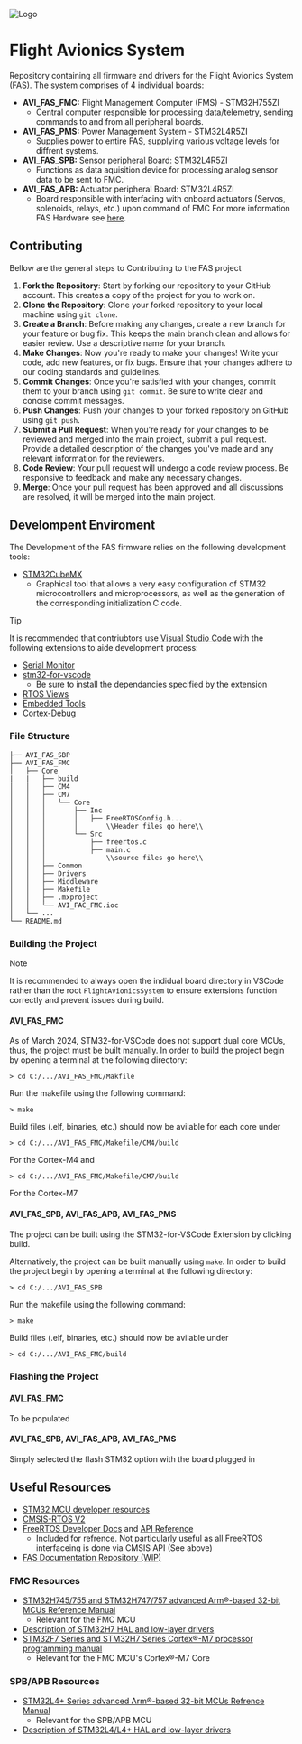 
![Logo](https://github.com/UTATRocketry/FlightAvionicsSystem/blob/main/FAS.png?raw=true)


# Flight Avionics System

Repository containing all firmware and drivers for the Flight Avionics System (FAS). The system comprises of 4 individual boards:
- **AVI_FAS_FMC:** Flight Management Computer (FMS) -  STM32H755ZI
    - Central computer responsible for processing data/telemetry, sending commands to and from all peripheral boards.
- **AVI_FAS_PMS:** Power Management System - STM32L4R5ZI
    - Supplies power to entire FAS, supplying various voltage levels for diffrent systems.
- **AVI_FAS_SPB:** Sensor peripheral Board: STM32L4R5ZI
    - Functions as data aquisition device for processing analog sensor data to be sent to FMC.
- **AVI_FAS_APB:** Actuator peripheral Board: STM32L4R5ZI
    - Board responsible with interfacing with onboard actuators (Servos, solenoids, relays, etc.) upon command of FMC
For more information FAS Hardware see [here]().

## Contributing

Bellow are the general steps to Contributing to the FAS project

1. **Fork the Repository**: Start by forking our repository to your GitHub account. This creates a copy of the project for you to work on.
2. **Clone the Repository**: Clone your forked repository to your local machine using `git clone`.
3. **Create a Branch**: Before making any changes, create a new branch for your feature or bug fix. This keeps the main branch clean and allows for easier review. Use a descriptive name for your branch.
4. **Make Changes**: Now you're ready to make your changes! Write your code, add new features, or fix bugs. Ensure that your changes adhere to our coding standards and guidelines.
5. **Commit Changes**: Once you're satisfied with your changes, commit them to your branch using `git commit`. Be sure to write clear and concise commit messages.
6. **Push Changes**: Push your changes to your forked repository on GitHub using `git push`.
7. **Submit a Pull Request**: When you're ready for your changes to be reviewed and merged into the main project, submit a pull request. Provide a detailed description of the changes you've made and any relevant information for the reviewers.
8. **Code Review**: Your pull request will undergo a code review process. Be responsive to feedback and make any necessary changes.
9. **Merge**: Once your pull request has been approved and all discussions are resolved, it will be merged into the main project.

## Develompent Enviroment
The Development of the FAS firmware relies on the following development tools:
- [STM32CubeMX](https://www.st.com/en/development-tools/stm32cubemx.html)
    -  Graphical tool that allows a very easy configuration of STM32 microcontrollers and microprocessors, as well as the generation of the corresponding initialization C code.
>[!Tip]
> It is recommended that contriubtors use [Visual Studio Code]() with the following extensions to aide development process:
>- [Serial Monitor](https://marketplace.visualstudio.com/items?itemName=ms-vscode.vscode-serial-monitor)
>- [stm32-for-vscode](https://marketplace.visualstudio.com/items?itemName=bmd.stm32-for-vscode)
>    - Be sure to install the dependancies specified by the extension
>- [RTOS Views](https://marketplace.visualstudio.com/items?itemName=mcu-debug.rtos-views)
>- [Embedded Tools](https://marketplace.visualstudio.com/items?itemName=ms-vscode.vscode-embedded-tools)
>- [Cortex-Debug](https://marketplace.visualstudio.com/items?itemName=marus25.cortex-debug)

### File Structure

```
├── AVI_FAS_SBP
├── AVI_FAS_FMC
│   ├── Core
|   |   ├── build
│   │   ├── CM4
│   │   ├── CM7
│   │   │   └── Core
│   │   │       ├── Inc
│   │   │       │   ├── FreeRTOSConfig.h...
│   │   │       │       \\Header files go here\\
│   │   │       └── Src
│   │   │           ├── freertos.c 
│   │   │           ├── main.c 
│   │   │               \\source files go here\\
│   │   ├── Common
│   │   ├── Drivers
│   │   ├── Middleware
│   │   ├── Makefile
│   │   ├── .mxproject
│   │   └── AVI_FAC_FMC.ioc
│   └── ...
└── README.md
```
### Building the Project
>[!Note]
> It is recommended to always open the indidual board directory in VSCode rather than the root `FlightAvionicsSystem` to ensure extensions function correctly and prevent issues during build.
#### AVI_FAS_FMC
As of March 2024, STM32-for-VSCode does not support dual core MCUs, thus, the project must be built manually. In order to build the project begin by opening a terminal at the following directory:
```
> cd C:/.../AVI_FAS_FMC/Makfile
```
Run the makefile using the following command:
```
> make
```
Build files (.elf, binaries, etc.) should now be avilable for each core under
```
> cd C:/.../AVI_FAS_FMC/Makefile/CM4/build
```
For the Cortex-M4 and
```
> cd C:/.../AVI_FAS_FMC/Makefile/CM7/build
```
For the Cortex-M7
#### AVI_FAS_SPB, AVI_FAS_APB, AVI_FAS_PMS
The project can be built using the STM32-for-VSCode Extension by clicking build.

Alternatively, the project can be built manually using `make`.
In order to build the project begin by opening a terminal at the following directory:
```
> cd C:/.../AVI_FAS_SPB
```
Run the makefile using the following command:
```
> make
```
Build files (.elf, binaries, etc.) should now be avilable under
```
> cd C:/.../AVI_FAS_FMC/build
```
### Flashing the Project
#### AVI_FAS_FMC
To be populated
#### AVI_FAS_SPB, AVI_FAS_APB, AVI_FAS_PMS
Simply selected the flash STM32 option with the board plugged in

## Useful Resources
- [STM32 MCU developer resources](https://www.st.com/content/st_com/en/stm32-mcu-developer-zone/developer-resources.html)
- [CMSIS-RTOS V2](https://www.keil.com/pack/doc/CMSIS/RTOS2/html/group__CMSIS__RTOS.html)
- [FreeRTOS Developer Docs](https://www.freertos.org/features.html) and [API Reference](https://www.freertos.org/a00106.html)
    - Included for refrence. Not particularly useful as all FreeRTOS interfaceing is done via CMSIS API (See above)
- [FAS Documentation Repository (WIP)](https://drive.google.com/drive/folders/1tMO5mx5yF__yE8U-y_fBRsXYf4qRplqN)
### FMC Resources
- [STM32H745/755 and STM32H747/757 advanced Arm®-based 32-bit MCUs Reference Manual](https://www.st.com/resource/en/reference_manual/rm0399-stm32h745755-and-stm32h747757-advanced-armbased-32bit-mcus-stmicroelectronics.pdf)
    - Relevant for the FMC MCU
- [Description of STM32H7 HAL and low-layer drivers](https://www.st.com/content/ccc/resource/technical/document/user_manual/group0/40/ee/88/53/f6/1e/4c/87/DM00392525/files/DM00392525.pdf/jcr:content/translations/en.DM00392525.pdf)
- [STM32F7 Series and STM32H7 Series Cortex®-M7 processor programming manual](https://www.st.com/resource/en/programming_manual/pm0253-stm32f7-series-and-stm32h7-series-cortexm7-processor-programming-manual-stmicroelectronics.pdf)
    - Relevant for the FMC MCU's Cortex®-M7 Core
### SPB/APB Resources
- [STM32L4+ Series advanced Arm®-based 32-bit MCUs Refrence Manual](https://www.st.com/resource/en/reference_manual/rm0432-stm32l4-series-advanced-armbased-32bit-mcus-stmicroelectronics.pdf)
    - Relevant for the SPB/APB MCU
- [Description of STM32L4/L4+ HAL and low-layer drivers](https://www.st.com/content/ccc/resource/technical/document/user_manual/63/a8/8f/e3/ca/a1/4c/84/DM00173145.pdf/files/DM00173145.pdf/jcr:content/translations/en.DM00173145.pdf)

